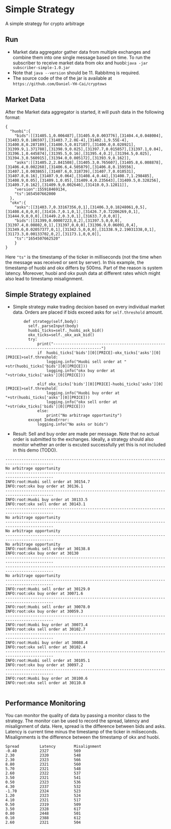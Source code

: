 # Simple Strategy
A simple strategy for crypto arbitrage
## Run
* Market data aggregator gather data from multiple exchanges and combine them into one single message based on time. To run the subscriber to receive market data from okx and huobi:``java -jar subscriber-simple-1.0.jar``<br>
* Note that `java --version` should be 11. Rabbitmq is required. <br>
*  The source code of the of the jar is available at `https://github.com/Daniel-YH-Cai/cryptows`
## Market Data
After the Market data aggregator is started, it will push data in the following format:
```
{
  "huobi":{
    "bids":[[31405.1,0.006487],[31405.0,0.003776],[31404.4,0.048004],[31403.9,0.186597],[31403.7,2.0E-4],[31402.1,9.55E-4],[31400.8,0.287189],[31400.5,0.017107],[31400.0,0.020921],[31399.9,1.371788],[31398.9,0.025],[31397.7,0.015857],[31397.1,0.04],[31396.1,0.445874],[31395.5,0.16],[31395.4,0.2],[31394.5,0.025],[31394.3,0.560915],[31394.0,0.005172],[31393.9,0.162]],
    "asks":[[31405.2,2.841508],[31405.3,0.765607],[31405.8,6.008878],[31406.4,0.002268],[31406.6,4.505879],[31406.8,0.159556],[31407.1,0.003865],[31407.6,0.318739],[31407.7,0.010531],[31407.8,0.16],[31407.9,0.064],[31408.4,0.44],[31408.7,1.298485],[31408.9,0.05],[31409.1,0.05],[31409.4,0.235643],[31409.5,0.328256],[31409.7,0.162],[31409.9,0.002646],[31410.0,3.12811]],
    "version":155918469134,
    "ts":1654507662000
  },
  "okx":{
    "asks":[[31403.7,0.33167356,0,1],[31406.3,0.18248061,0,5],[31408.4,0,0,0],[31416.7,0.1,0,1],[31426.7,0.72206269,0,1],[31444.9,0,0,0],[31449.2,0.3,0,1],[31633.7,0,0,0]],
    "bids":[[31399,0.00007223,0,2],[31397.5,0,0,0],[31397.4,0.00802,0,1],[31397,0,0,0],[31396.9,0.06091,0,4],[31349.6,0.02057377,0,1],[31342.5,0,0,0],[31338.9,2.19031338,0,1],[31173.3,0.00133702,0,2],[31173.1,0,0,0]],
    "ts":"1654507662520"
    }
}
```
Here `"ts"` is the timestamp of the ticker in milliseconds (not the time when the message was received or sent by server).
In this example, the timestamp of huobi and okx differs by 500ms. Part of the reason is system latency. Moreover, huobi and okx push data at different rates which might also lead to timestamp misalignment.
## Simple Strategy explained
* Simple strategy make trading decision based on every individual market data. Orders are placed if bids exceed asks for `self.threshold` amount.
```
        def strategy(self,body):
          self._parseInput(body)
          huobi_ticks=self._huobi_ask_bid()
          okx_ticks=self._okx_ask_bid()
          try:
              print("-------------------------------------------------------------------------------------------")
              if  huobi_ticks['bids'][0][PRICE]-okx_ticks['asks'][0][PRICE]>self.threshold:
                  logging.info("Huobi sell order at " +str(huobi_ticks['bids'][0][PRICE]))
                  logging.info("okx buy order at "+str(okx_ticks['asks'][0][PRICE]))

              elif okx_ticks['bids'][0][PRICE]-huobi_ticks['asks'][0][PRICE]>self.threshold:
                  logging.info("Huobi buy order at "+str(huobi_ticks['asks'][0][PRICE]))
                  logging.info("okx sell order at "+str(okx_ticks['bids'][0][PRICE]))
              else:
                  print("No arbitrage opportunity")
          except IndexError:
              logging.info("No asks or bids")
```
* Result:
Sell and buy order are made per message. Note that no actual order is submitted to the exchanges. Ideally, a strategy should also monitor whether an order is excuted successfully yet this is not included in this demo (TODO).

```
-------------------------------------------------------------------------------------------
No arbitrage opportunity
-------------------------------------------------------------------------------------------
INFO:root:Huobi sell order at 30154.7
INFO:root:okx buy order at 30136.1
-------------------------------------------------------------------------------------------
INFO:root:Huobi buy order at 30133.5
INFO:root:okx sell order at 30143.1
-------------------------------------------------------------------------------------------
No arbitrage opportunity
-------------------------------------------------------------------------------------------
No arbitrage opportunity
-------------------------------------------------------------------------------------------
No arbitrage opportunity
INFO:root:Huobi sell order at 30138.8
INFO:root:okx buy order at 30130
-------------------------------------------------------------------------------------------
-------------------------------------------------------------------------------------------
No arbitrage opportunity
-------------------------------------------------------------------------------------------
INFO:root:Huobi sell order at 30129.0
INFO:root:okx buy order at 30071.6
-------------------------------------------------------------------------------------------
INFO:root:Huobi sell order at 30078.0
INFO:root:okx buy order at 30059.3
-------------------------------------------------------------------------------------------
INFO:root:Huobi buy order at 30073.4
INFO:root:okx sell order at 30102.7
-------------------------------------------------------------------------------------------
INFO:root:Huobi buy order at 30088.4
INFO:root:okx sell order at 30102.4
-------------------------------------------------------------------------------------------
INFO:root:Huobi sell order at 30105.1
INFO:root:okx buy order at 30097.2
-------------------------------------------------------------------------------------------
INFO:root:Huobi buy order at 30100.6
INFO:root:okx sell order at 30110.8


```
## Performance Monitoring
You can monitor the quality of data by passing a monitor class to the strategy. The monitor can be used to record the spread, latency and misalignment of data.
Here, spread is the difference between bids and asks. Latency is current time minus the timestamp of the ticker in miliseconds. Misalignments is the difference between the timestamp of okx and huobi.
```
Spread         Latency        Misalignment                      
-0.40          2327           569            
2.30           2320           548            
2.30           2323           566            
8.80           2321           560            
5.70           2321           548            
2.60           2322           537            
3.50           2321           541            
0.50           2323           536            
4.30           2337           532            
-1.70          2324           523            
1.20           2323           524            
4.10           2321           517            
0.50           2319           509            
3.50           2328           617            
0.80           2448           501            
0.10           2388           612            
2.60           2321           504           
```
